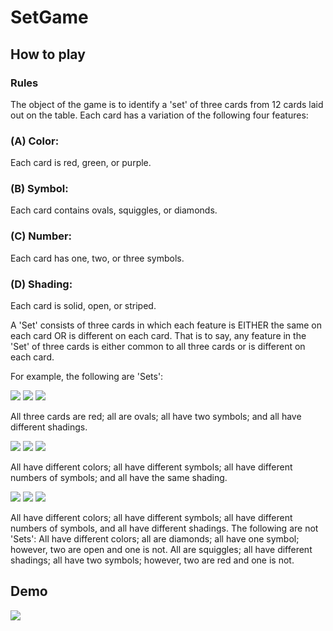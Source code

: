 # SetGame
## How to play
### Rules
The object of the game is to identify a 'set' of three cards from 12 cards laid out on the table. Each card has a variation of the following four features:
### (A) Color: 
Each card is red, green, or purple.

### (B) Symbol: 
Each card contains ovals, squiggles, or diamonds.

### (C) Number: 
Each card has one, two, or three symbols.

### (D) Shading: 
Each card is solid, open, or striped.

A 'Set' consists of three cards in which each feature is EITHER the same on each card OR is different on each card. That is to say, any feature in the 'Set' of three cards is either common to all three cards or is different on each card.

For example, the following are 'Sets':

![](https://puzzles.setgame.com/images/setcards/small/74.gif) 
![](https://puzzles.setgame.com/images/setcards/small/47.gif)
![](https://puzzles.setgame.com/images/setcards/small/20.gif)

All three cards are red; all are ovals; all have two symbols; and all have different shadings.

![](https://puzzles.setgame.com/images/setcards/small/34.gif)
![](https://puzzles.setgame.com/images/setcards/small/50.gif)
![](https://puzzles.setgame.com/images/setcards/small/39.gif)

All have different colors; all have different symbols; all have different numbers of symbols; and all have the same shading.

![](https://puzzles.setgame.com/images/setcards/small/49.gif)
![](https://puzzles.setgame.com/images/setcards/small/17.gif)
![](https://puzzles.setgame.com/images/setcards/small/57.gif)

All have different colors; all have different symbols; all have different numbers of symbols, and all have different shadings.
The following are not 'Sets': 
All have different colors; all are diamonds; all have one symbol; however, two are open and one is not. 
All are squiggles; all have different shadings; all have two symbols; however, two are red and one is not.
## Demo
![](https://media.giphy.com/media/9VkmcH8Lj4297mChAw/giphy-downsized-large.gif)

